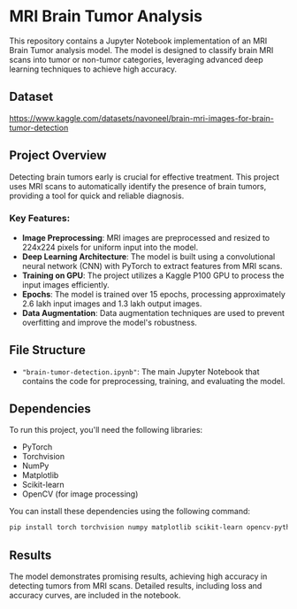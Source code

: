 # MRI Brain Tumor Analysis

This repository contains a Jupyter Notebook implementation of an MRI Brain Tumor analysis model. The model is designed to classify brain MRI scans into tumor or non-tumor categories, leveraging advanced deep learning techniques to achieve high accuracy.

## Dataset 

https://www.kaggle.com/datasets/navoneel/brain-mri-images-for-brain-tumor-detection

## Project Overview

Detecting brain tumors early is crucial for effective treatment. This project uses MRI scans to automatically identify the presence of brain tumors, providing a tool for quick and reliable diagnosis.

### Key Features:
- **Image Preprocessing**: MRI images are preprocessed and resized to 224x224 pixels for uniform input into the model.
- **Deep Learning Architecture**: The model is built using a convolutional neural network (CNN) with PyTorch to extract features from MRI scans.
- **Training on GPU**: The project utilizes a Kaggle P100 GPU to process the input images efficiently.
- **Epochs**: The model is trained over 15 epochs, processing approximately 2.6 lakh input images and 1.3 lakh output images.
- **Data Augmentation**: Data augmentation techniques are used to prevent overfitting and improve the model's robustness.
  
## File Structure
- `"brain-tumor-detection.ipynb"`: The main Jupyter Notebook that contains the code for preprocessing, training, and evaluating the model.
  
## Dependencies

To run this project, you'll need the following libraries:

- PyTorch
- Torchvision
- NumPy
- Matplotlib
- Scikit-learn
- OpenCV (for image processing)
  
You can install these dependencies using the following command:

```bash
pip install torch torchvision numpy matplotlib scikit-learn opencv-python
```

## Results
The model demonstrates promising results, achieving high accuracy in detecting tumors from MRI scans. Detailed results, including loss and accuracy curves, are included in the notebook.

